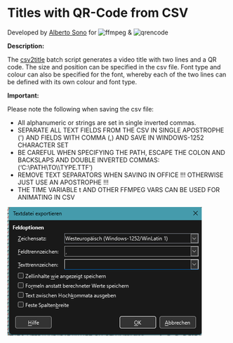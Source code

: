 # Titles with QR-Code from CSV
Developed by [Alberto Sono](https://github.com/aimpowerment/ "Alberto Sono @ aimpowerment Dept.") for ![ffmpeg](https://github.com/BtbN/FFmpeg-Builds/releases "") & ![qrencode](https://github.com/fukuchi/libqrencode "")

**Description:**

The [csv2title](https://github.com/aimpowerment/ffmpeg-csv-title-with-qrcode-generator/blob/main/csv2title.bat) batch script generates a video title with two lines and a QR code. The size and position can be specified in the csv file. Font type and colour can also be specified for the font, whereby each of the two lines can be defined with its own colour and font type.

**Important:**

Please note the following when saving the csv file:
* All alphanumeric or strings are set in single inverted commas.
* SEPARATE ALL TEXT FIELDS FROM THE CSV IN SINGLE APOSTROPHE (') AND FIELDS WITH COMMA (,) AND SAVE IN WINDOWS-1252 CHARACTER SET
* BE CAREFUL WHEN SPECIFYING THE PATH, ESCAPE THE COLON AND BACKSLAPS AND DOUBLE INVERTED COMMAS: (‘C\:\\PATH\\TO\\\TYPE.TTF’)
* REMOVE TEXT SEPARATORS WHEN SAVING IN OFFICE !!! OTHERWISE JUST USE AN APOSTROPHE !!!
* THE TIME VARIABLE t AND OTHER FFMPEG VARS CAN BE USED FOR ANIMATING IN CSV

![CSV SAVE OPTIONS](https://github.com/aimpowerment/ffmpeg-csv-title-with-qrcode-generator/blob/main/csv_save_options.png?raw=true)
